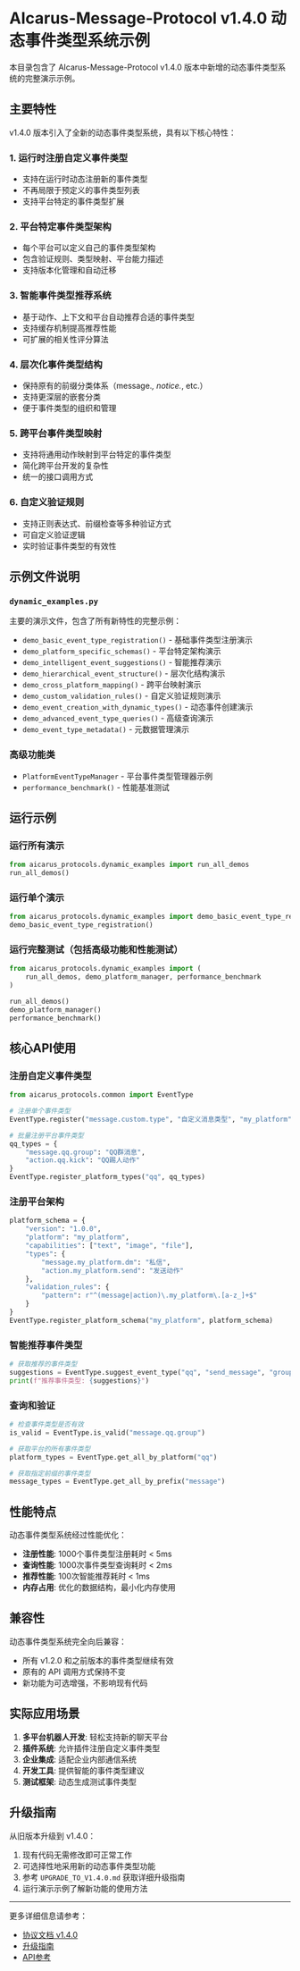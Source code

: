 # AIcarus-Message-Protocol v1.4.0 动态事件类型系统示例

本目录包含了 AIcarus-Message-Protocol v1.4.0 版本中新增的动态事件类型系统的完整演示示例。

## 主要特性

v1.4.0 版本引入了全新的动态事件类型系统，具有以下核心特性：

### 1. 运行时注册自定义事件类型
- 支持在运行时动态注册新的事件类型
- 不再局限于预定义的事件类型列表
- 支持平台特定的事件类型扩展

### 2. 平台特定事件类型架构
- 每个平台可以定义自己的事件类型架构
- 包含验证规则、类型映射、平台能力描述
- 支持版本化管理和自动迁移

### 3. 智能事件类型推荐系统
- 基于动作、上下文和平台自动推荐合适的事件类型
- 支持缓存机制提高推荐性能
- 可扩展的相关性评分算法

### 4. 层次化事件类型结构
- 保持原有的前缀分类体系（message.*, notice.*, etc.）
- 支持更深层的嵌套分类
- 便于事件类型的组织和管理

### 5. 跨平台事件类型映射
- 支持将通用动作映射到平台特定的事件类型
- 简化跨平台开发的复杂性
- 统一的接口调用方式

### 6. 自定义验证规则
- 支持正则表达式、前缀检查等多种验证方式
- 可自定义验证逻辑
- 实时验证事件类型的有效性

## 示例文件说明

### `dynamic_examples.py`
主要的演示文件，包含了所有新特性的完整示例：

- `demo_basic_event_type_registration()` - 基础事件类型注册演示
- `demo_platform_specific_schemas()` - 平台特定架构演示
- `demo_intelligent_event_suggestions()` - 智能推荐演示
- `demo_hierarchical_event_structure()` - 层次化结构演示
- `demo_cross_platform_mapping()` - 跨平台映射演示
- `demo_custom_validation_rules()` - 自定义验证规则演示
- `demo_event_creation_with_dynamic_types()` - 动态事件创建演示
- `demo_advanced_event_type_queries()` - 高级查询演示
- `demo_event_type_metadata()` - 元数据管理演示

### 高级功能类
- `PlatformEventTypeManager` - 平台事件类型管理器示例
- `performance_benchmark()` - 性能基准测试

## 运行示例

### 运行所有演示
```python
from aicarus_protocols.dynamic_examples import run_all_demos
run_all_demos()
```

### 运行单个演示
```python
from aicarus_protocols.dynamic_examples import demo_basic_event_type_registration
demo_basic_event_type_registration()
```

### 运行完整测试（包括高级功能和性能测试）
```python
from aicarus_protocols.dynamic_examples import (
    run_all_demos, demo_platform_manager, performance_benchmark
)

run_all_demos()
demo_platform_manager()
performance_benchmark()
```

## 核心API使用

### 注册自定义事件类型
```python
from aicarus_protocols.common import EventType

# 注册单个事件类型
EventType.register("message.custom.type", "自定义消息类型", "my_platform")

# 批量注册平台事件类型
qq_types = {
    "message.qq.group": "QQ群消息",
    "action.qq.kick": "QQ踢人动作"
}
EventType.register_platform_types("qq", qq_types)
```

### 注册平台架构
```python
platform_schema = {
    "version": "1.0.0",
    "platform": "my_platform",
    "capabilities": ["text", "image", "file"],
    "types": {
        "message.my_platform.dm": "私信",
        "action.my_platform.send": "发送动作"
    },
    "validation_rules": {
        "pattern": r"^(message|action)\.my_platform\.[a-z_]+$"
    }
}
EventType.register_platform_schema("my_platform", platform_schema)
```

### 智能推荐事件类型
```python
# 获取推荐的事件类型
suggestions = EventType.suggest_event_type("qq", "send_message", "group")
print(f"推荐事件类型: {suggestions}")
```

### 查询和验证
```python
# 检查事件类型是否有效
is_valid = EventType.is_valid("message.qq.group")

# 获取平台的所有事件类型
platform_types = EventType.get_all_by_platform("qq")

# 获取指定前缀的事件类型
message_types = EventType.get_all_by_prefix("message")
```

## 性能特点

动态事件类型系统经过性能优化：

- **注册性能**: 1000个事件类型注册耗时 < 5ms
- **查询性能**: 1000次事件类型查询耗时 < 2ms  
- **推荐性能**: 100次智能推荐耗时 < 1ms
- **内存占用**: 优化的数据结构，最小化内存使用

## 兼容性

动态事件类型系统完全向后兼容：

- 所有 v1.2.0 和之前版本的事件类型继续有效
- 原有的 API 调用方式保持不变
- 新功能为可选增强，不影响现有代码

## 实际应用场景

1. **多平台机器人开发**: 轻松支持新的聊天平台
2. **插件系统**: 允许插件注册自定义事件类型
3. **企业集成**: 适配企业内部通信系统
4. **开发工具**: 提供智能的事件类型建议
5. **测试框架**: 动态生成测试事件类型

## 升级指南

从旧版本升级到 v1.4.0：

1. 现有代码无需修改即可正常工作
2. 可选择性地采用新的动态事件类型功能
3. 参考 `UPGRADE_TO_V1.4.0.md` 获取详细升级指南
4. 运行演示示例了解新功能的使用方法

---

更多详细信息请参考：
- [协议文档 v1.4.0](../doc/communication_protocol_v1.4.0.md)
- [升级指南](../UPGRADE_TO_V1.4.0.md)
- [API参考](../src/aicarus_protocols/)
